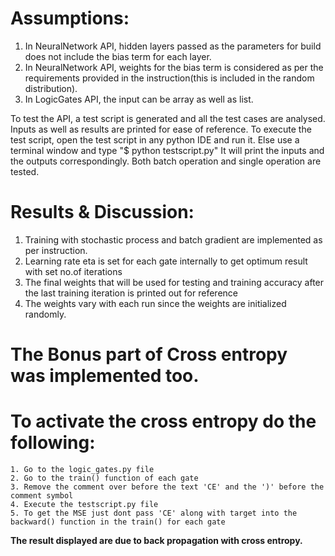 # Assumptions:
 1. In NeuralNetwork API, hidden layers passed as the parameters for build does not include the bias term for each layer.
 2. In NeuralNetwork API, weights for the bias term is considered as per the requirements provided in the instruction(this is included in the random distribution).
 3. In LogicGates API, the input can be array as well as list.


To test the API, a test script is generated and all the test cases are analysed. Inputs as well as results are printed for ease of reference. 
To execute the test script, open the test script in any python IDE and run it. Else use a terminal window and type "$ python testscript.py"
It will print the inputs and the outputs correspondingly. Both batch operation and single operation are tested.

# Results & Discussion:
1. Training with stochastic process and batch gradient are implemented as per instruction.
2. Learning rate eta is set for each gate internally to get optimum result with set no.of iterations
3. The final weights that will be used for testing and training accuracy after the last training iteration is printed out for reference
4. The weights vary with each run since the weights are initialized randomly.


# The Bonus part of Cross entropy was implemented too.
# To activate the cross entropy do the following:
	1. Go to the logic_gates.py file
	2. Go to the train() function of each gate
	3. Remove the comment over before the text 'CE' and the ')' before the comment symbol
	4. Execute the testscript.py file
	5. To get the MSE just dont pass 'CE' along with target into the backward() function in the train() for each gate
**The result displayed are due to back propagation with cross entropy.**

